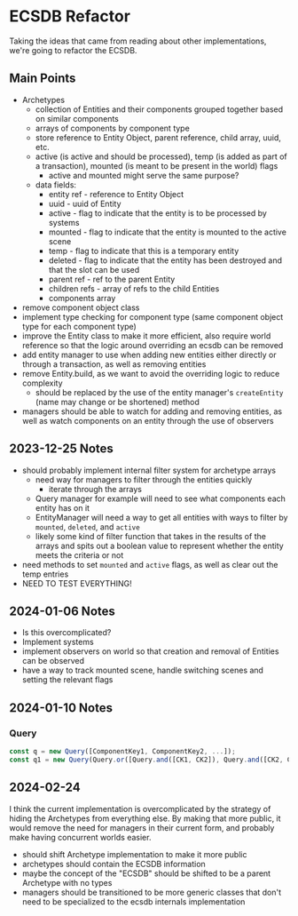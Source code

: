 # ECSDB Refactor

Taking the ideas that came from reading about other implementations, we're going to refactor the ECSDB.

## Main Points
- Archetypes
    - collection of Entities and their components grouped together based on similar components
    - arrays of components by component type
    - store reference to Entity Object, parent reference, child array, uuid, etc.
    - active (is active and should be processed), temp (is added as part of a transaction), mounted (is meant to be present in the world) flags
        - active and mounted might serve the same purpose?
    - data fields:
        - entity ref - reference to Entity Object
        - uuid - uuid of Entity
        - active - flag to indicate that the entity is to be processed by systems
        - mounted - flag to indicate that the entity is mounted to the active scene
        - temp - flag to indicate that this is a temporary entity
        - deleted - flag to indicate that the entity has been destroyed and that the slot can be used
        - parent ref - ref to the parent Entity
        - children refs - array of refs to the child Entities
        - components array
- remove component object class
- implement type checking for component type (same component object type for each component type)
- improve the Entity class to make it more efficient, also require world reference so that the logic around overriding an ecsdb can be removed
- add entity manager to use when adding new entities either directly or through a transaction, as well as removing entities
- remove Entity.build, as we want to avoid the overriding logic to reduce complexity
    - should be replaced by the use of the entity manager's `createEntity` (name may change or be shortened) method
- managers should be able to watch for adding and removing entities, as well as watch components on an entity through the use of observers

## 2023-12-25 Notes
- should probably implement internal filter system for archetype arrays
    - need way for managers to filter through the entities quickly
        - iterate through the arrays
    - Query manager for example will need to see what components each entity has on it
    - EntityManager will need a way to get all entities with ways to filter by `mounted`, `deleted`, and `active`
    - likely some kind of filter function that takes in the results of the arrays and spits out a boolean value to represent whether the entity meets the criteria or not
- need methods to set `mounted` and `active` flags, as well as clear out the temp entries
- NEED TO TEST EVERYTHING!

## 2024-01-06 Notes
- Is this overcomplicated?
- Implement systems
- implement observers on world so that creation and removal of Entities can be observed
- have a way to track mounted scene, handle switching scenes and setting the relevant flags

## 2024-01-10 Notes
### Query

```js
const q = new Query([ComponentKey1, ComponentKey2, ...]);
const q1 = new Query(Query.or([Query.and([CK1, CK2]), Query.and([CK2, CK3])]));
```

## 2024-02-24

I think the current implementation is overcomplicated by the strategy of hiding the Archetypes from everything else. By making that more public, it would remove the need for managers in their current form, and probably make having concurrent worlds easier.

- should shift Archetype implementation to make it more public
- archetypes should contain the ECSDB information
- maybe the concept of the "ECSDB" should be shifted to be a parent Archetype with no types
- managers should be transitioned to be more generic classes that don't need to be specialized to the ecsdb internals implementation
